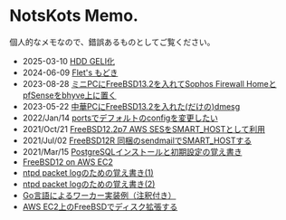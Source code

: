 # NotsKots Memo.

個人的なメモなので、錯誤あるものとしてご覧ください。

- 2025-03-10 [HDD GELI化](./UFS_on_GELI/)
- 2024-06-09 [Flet's もどき](./FletsLikeNW/FletsLikeNW.md)
- 2023-08-28 [ミニPCにFreeBSD13.2を入れてSophos Firewall HomeとpfSenseをbhyve上に置く](./SophosFWHomeInBhyve.md)
- 2023-05-22 [中華PCにFreeBSD13.2を入れた(だけの)dmesg](./N5105-8GB-128GB-4xi226V.md)
- 2022/Jan/14 [portsでデフォルトのconfigを変更したい](./port_and_make.conf.md)
- 2021/Oct/21 [FreeBSD12.2p7 AWS SESをSMART_HOSTとして利用](./SMART_HOST-freebsd-postfix.md)
- 2021/Jul/02 [FreeBSD12R 同梱のsendmailでSMART_HOSTする](./SMART_HOST-freebsd-sendmail.md)
- 2021/Mar/15 [PostgreSQLインストールと初期設定の覚え書き](./PostgreSQL-initconf.md)
- [FreeBSD12 on AWS EC2](./FreeBSD12-on-AWS-EC2.md)
- [ntpd packet logのための覚え書き(1)](./ntpd-receive.md)
- [ntpd packet logのための覚え書き(2)](./ntpd-private.md)
- [Go言語によるワーカー実装例（注釈付き）](./Golang-worker-example-annotated.md)
- [AWS EC2上のFreeBSDでディスク拡張する](./AWS-EC2-FreeBSD-UFS-Expansion.md)


